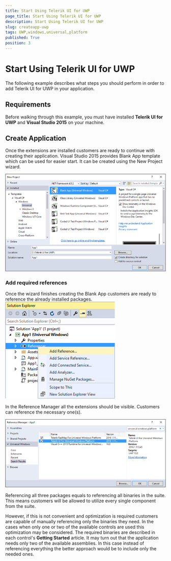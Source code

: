```yaml
---
title: Start Using Telerik UI for UWP
page_title: Start Using Telerik UI for UWP
description: Start Using Telerik UI for UWP
slug: createapp-uwp
tags: UWP,windows,universal,platform
published: True
position: 3
---
```


# Start Using Telerik UI for UWP

The following example describes what steps you should perform in order to add Telerik UI for UWP in your application.

## Requirements
Before walking through this example, you must have installed **Telerik UI for UWP** and **Visual Studio 2015** on your machine.

## Create Application

Once the extensions are installed customers are ready to continue with creating their application. Visual Studio 2015 provides Blank App template which can be used for easier start. It can be created using the New Project wizard.

![Blank App project Template](images/newprojectblankapp.png)

### Add required references

Once the wizard finishes creating the Blank App customers are ready to reference the already installed packages. 
![Open Reference Manager](images/openreferencemanager.png)

In the Reference Manager all the extensions should be visible. Customers can reference the necessary one(s).

![Open Reference Manager](images/addreferences.png)

Referencing all three packages equals to referencing all binaries in the suite. This means customers will be allowed to utilize every single component from the suite. 

However, if this is not convenient and optimization is required customers are capable of manually referencing only the binaries they need. In the cases when only one or two of the available controls are used this optimization may be considered. The required binaries are described in each control's **Getting Started** article. It may turn out that the application needs only two of the available assemblies. In this case instead of referencing everything the better approach would be to include only the needed ones.